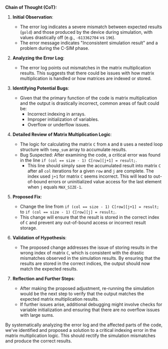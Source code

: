 **Chain of Thought (CoT):**

1. **Initial Observation**: 
   - The error log indicates a severe mismatch between expected results (`gold`) and those produced by the device during simulation, with values drastically off (e.g., `-613362704` vs `196`).
   - The error message indicates "Inconsistent simulation result" and a problem during the C-SIM phase.

2. **Analyzing the Error Log**:
   - The error log points out mismatches in the matrix multiplication results. This suggests that there could be issues with how matrix multiplication is handled or how matrices are indexed or stored.

3. **Identifying Potential Bugs**:
   - Given that the primary function of the code is matrix multiplication and the output is drastically incorrect, common areas of fault could be:
     - Incorrect indexing in arrays.
     - Improper initialization of variables.
     - Overflow or underflow issues.

4. **Detailed Review of Matrix Multiplication Logic**:
   - The logic for calculating the matrix `C` from `A` and `B` uses a nested loop structure with `temp_sum` array to accumulate results.
   - Bug Suspected: After examining the code, a critical error was found in the line `if (col == size - 1) C[row][j+1] = result;`.
     - This line should simply save the accumulated result into matrix `C` after all `col` iterations for a given `row` and `j` are complete. The index used `j+1` for matrix `C` seems incorrect. This will lead to out-of-bound errors or uninitialized value access for the last element when `j` equals `MAX_SIZE-1`.

5. **Proposed Fix**:
   - Change the line from `if (col == size - 1) C[row][j+1] = result;` to `if (col == size - 1) C[row][j] = result;`.
   - This change will ensure that the result is stored in the correct index of `C` and prevent any out-of-bound access or incorrect result storage.

6. **Validation of Hypothesis**:
   - The proposed change addresses the issue of storing results in the wrong index of matrix `C`, which is consistent with the drastic mismatches observed in the simulation results. By ensuring that the results are stored in the correct indices, the output should now match the expected results.

7. **Reflection and Further Steps**:
   - After making the proposed adjustment, re-running the simulation would be the next step to verify that the output matches the expected matrix multiplication results.
   - If further issues arise, additional debugging might involve checks for variable initialization and ensuring that there are no overflow issues with large sums.

By systematically analyzing the error log and the affected parts of the code, we've identified and proposed a solution to a critical indexing error in the matrix multiplication logic. This should rectify the simulation mismatches and produce the correct results.